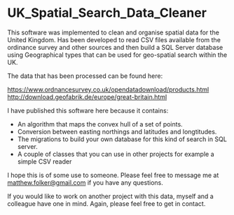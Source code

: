 # UK_Spatial_Search_Data_Cleaner

This software was implemented to clean and organise spatial data for the United Kingdom. Has been developed to read CSV files available from the ordinance survey and other sources and then build a SQL Server database using Geographical types that can be used for geo-spatial search within the UK.

The data that has been processed can be found here: 

https://www.ordnancesurvey.co.uk/opendatadownload/products.html
http://download.geofabrik.de/europe/great-britain.html

I have published this software here because it contains:

- An algorithm that maps the convex hull of a set of points. 
- Conversion between easting northings and latitudes and longtitudes. 
- The migrations to build your own database for this kind of search in SQL server. 
- A couple of classes that you can use in other projects for example a simple CSV reader

I hope this is of some use to someone. Please feel free to message me at matthew.folker@gmail.com if you have any questions. 

If you would like to work on another project with this data, myself and a colleague have one in mind. Again, please feel free to get in contact. 
